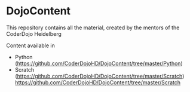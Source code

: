 # DojoContent

This repository contains all the material, created by the mentors of the CoderDojo Heidelberg

Content available in 
* Python (https://github.com/CoderDojoHD/DojoContent/tree/master/Python) 
* Scratch (https://github.com/CoderDojoHD/DojoContent/tree/master/Scratch)
https://github.com/CoderDojoHD/DojoContent/tree/master/Scratch
